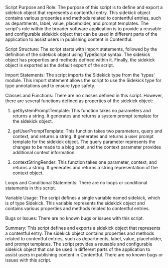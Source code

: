 Script Purpose and Role:
The purpose of this script is to define and export a sidekick object that represents a contentful entry. This sidekick object contains various properties and methods related to contentful entries, such as departments, label, value, placeholder, and prompt templates. The script's role within the broader software application is to provide a reusable and configurable sidekick object that can be used in different parts of the application to assist users in publishing content in Contentful.

Script Structure:
The script starts with import statements, followed by the definition of the sidekick object using TypeScript syntax. The sidekick object has properties and methods defined within it. Finally, the sidekick object is exported as the default export of the script.

Import Statements:
The script imports the Sidekick type from the 'types' module. This import statement allows the script to use the Sidekick type for type annotations and to ensure type safety.

Classes and Functions:
There are no classes defined in this script. However, there are several functions defined as properties of the sidekick object:

1. getSystemPromptTemplate: This function takes no parameters and returns a string. It generates and returns a system prompt template for the sidekick object.

2. getUserPromptTemplate: This function takes two parameters, query and context, and returns a string. It generates and returns a user prompt template for the sidekick object. The query parameter represents the changes to be made to a blog post, and the context parameter provides additional context information.

3. contextStringRender: This function takes one parameter, context, and returns a string. It generates and returns a string representation of the context object.

Loops and Conditional Statements:
There are no loops or conditional statements in this script.

Variable Usage:
The script defines a single variable named sidekick, which is of type Sidekick. This variable represents the sidekick object and contains various properties and methods related to contentful entries.

Bugs or Issues:
There are no known bugs or issues with this script.

Summary:
This script defines and exports a sidekick object that represents a contentful entry. The sidekick object contains properties and methods related to contentful entries, such as departments, label, value, placeholder, and prompt templates. The script provides a reusable and configurable sidekick object that can be used in different parts of the application to assist users in publishing content in Contentful. There are no known bugs or issues with this script.